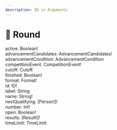 ```yaml
---
description: ID in Arguments
---
```


# 📍 Round

active: Boolean! \
advancementCandidates: AdvancementCandidates! \
advancementCondition: AdvancementCondition \
competitionEvent: CompetitionEvent! \
cutoff: Cutoff \
finished: Boolean! \
format: Format! \
id: ID! \
label: String \
name: String! \
nextQualifying: \[Person!]! \
number: Int! \
open: Boolean! \
results: \[Result!]! \
timeLimit: TimeLimit

